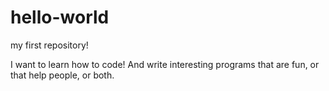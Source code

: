 # hello-world
my first repository!

I want to learn how to code!
And write interesting programs that are fun, or that help people, or both.
